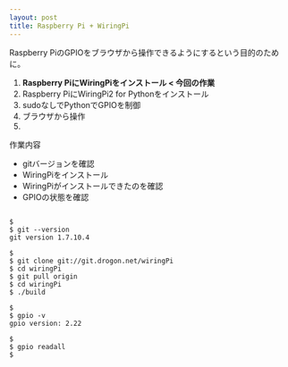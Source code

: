 ```yaml
---
layout: post
title: Raspberry Pi + WiringPi
---
```

Raspberry PiのGPIOをブラウザから操作できるようにするという目的のために。

1. __Raspberry PiにWiringPiをインストール < 今回の作業__
2. Raspberry PiにWiringPi2 for Pythonをインストール
3. sudoなしでPythonでGPIOを制御
4. ブラウザから操作
5. 


作業内容

+ gitバージョンを確認
+ WiringPiをインストール
+ WiringPiがインストールできたのを確認
+ GPIOの状態を確認


```

$
$ git --version
git version 1.7.10.4

$
$ git clone git://git.drogon.net/wiringPi
$ cd wiringPi
$ git pull origin
$ cd wiringPi
$ ./build

$
$ gpio -v
gpio version: 2.22

$
$ gpio readall
$


```

